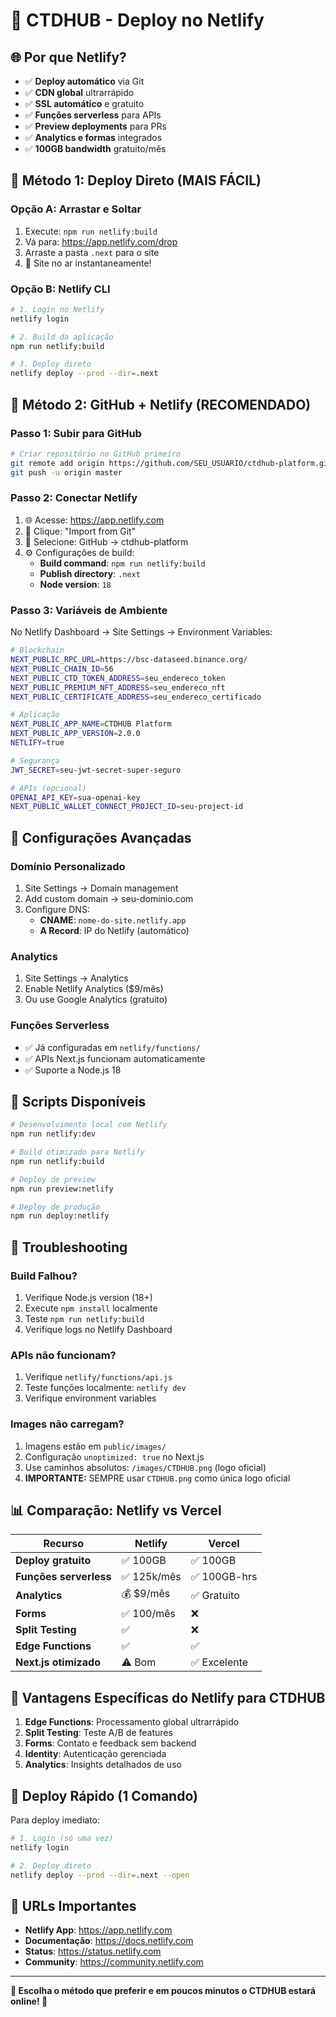 # 🚀 CTDHUB - Deploy no Netlify

## 🌐 Por que Netlify?

- ✅ **Deploy automático** via Git
- ✅ **CDN global** ultrarrápido
- ✅ **SSL automático** e gratuito
- ✅ **Funções serverless** para APIs
- ✅ **Preview deployments** para PRs
- ✅ **Analytics e formas** integrados
- ✅ **100GB bandwidth** gratuito/mês

## 🚀 Método 1: Deploy Direto (MAIS FÁCIL)

### Opção A: Arrastar e Soltar
1. Execute: `npm run netlify:build`
2. Vá para: https://app.netlify.com/drop
3. Arraste a pasta `.next` para o site
4. 🎉 Site no ar instantaneamente!

### Opção B: Netlify CLI
```bash
# 1. Login no Netlify
netlify login

# 2. Build da aplicação
npm run netlify:build

# 3. Deploy direto
netlify deploy --prod --dir=.next
```

## 🔗 Método 2: GitHub + Netlify (RECOMENDADO)

### Passo 1: Subir para GitHub
```bash
# Criar repositório no GitHub primeiro
git remote add origin https://github.com/SEU_USUARIO/ctdhub-platform.git
git push -u origin master
```

### Passo 2: Conectar Netlify
1. 🌐 Acesse: https://app.netlify.com
2. 🔗 Clique: "Import from Git"
3. 📂 Selecione: GitHub → ctdhub-platform
4. ⚙️ Configurações de build:
   - **Build command**: `npm run netlify:build`
   - **Publish directory**: `.next`
   - **Node version**: `18`

### Passo 3: Variáveis de Ambiente
No Netlify Dashboard → Site Settings → Environment Variables:

```bash
# Blockchain
NEXT_PUBLIC_RPC_URL=https://bsc-dataseed.binance.org/
NEXT_PUBLIC_CHAIN_ID=56
NEXT_PUBLIC_CTD_TOKEN_ADDRESS=seu_endereco_token
NEXT_PUBLIC_PREMIUM_NFT_ADDRESS=seu_endereco_nft
NEXT_PUBLIC_CERTIFICATE_ADDRESS=seu_endereco_certificado

# Aplicação
NEXT_PUBLIC_APP_NAME=CTDHUB Platform
NEXT_PUBLIC_APP_VERSION=2.0.0
NETLIFY=true

# Segurança
JWT_SECRET=seu-jwt-secret-super-seguro

# APIs (opcional)
OPENAI_API_KEY=sua-openai-key
NEXT_PUBLIC_WALLET_CONNECT_PROJECT_ID=seu-project-id
```

## 🎯 Configurações Avançadas

### Domínio Personalizado
1. Site Settings → Domain management
2. Add custom domain → seu-dominio.com
3. Configure DNS:
   - **CNAME**: `nome-do-site.netlify.app`
   - **A Record**: IP do Netlify (automático)

### Analytics
1. Site Settings → Analytics
2. Enable Netlify Analytics ($9/mês)
3. Ou use Google Analytics (gratuito)

### Funções Serverless
- ✅ Já configuradas em `netlify/functions/`
- ✅ APIs Next.js funcionam automaticamente
- ✅ Suporte a Node.js 18

## 🔧 Scripts Disponíveis

```bash
# Desenvolvimento local com Netlify
npm run netlify:dev

# Build otimizado para Netlify
npm run netlify:build

# Deploy de preview
npm run preview:netlify

# Deploy de produção
npm run deploy:netlify
```

## 🚦 Troubleshooting

### Build Falhou?
1. Verifique Node.js version (18+)
2. Execute `npm install` localmente
3. Teste `npm run netlify:build`
4. Verifique logs no Netlify Dashboard

### APIs não funcionam?
1. Verifique `netlify/functions/api.js`
2. Teste funções localmente: `netlify dev`
3. Verifique environment variables

### Images não carregam?
1. Imagens estão em `public/images/`
2. Configuração `unoptimized: true` no Next.js
3. Use caminhos absolutos: `/images/CTDHUB.png` (logo oficial)
4. **IMPORTANTE:** SEMPRE usar `CTDHUB.png` como única logo oficial

## 📊 Comparação: Netlify vs Vercel

| Recurso | Netlify | Vercel |
|---------|---------|---------|
| **Deploy gratuito** | ✅ 100GB | ✅ 100GB |
| **Funções serverless** | ✅ 125k/mês | ✅ 100GB-hrs |
| **Analytics** | 💰 $9/mês | ✅ Gratuito |
| **Forms** | ✅ 100/mês | ❌ |
| **Split Testing** | ✅ | ❌ |
| **Edge Functions** | ✅ | ✅ |
| **Next.js otimizado** | ⚠️ Bom | ✅ Excelente |

## 🎉 Vantagens Específicas do Netlify para CTDHUB

1. **Edge Functions**: Processamento global ultrarrápido
2. **Split Testing**: Teste A/B de features
3. **Forms**: Contato e feedback sem backend
4. **Identity**: Autenticação gerenciada
5. **Analytics**: Insights detalhados de uso

## 🚀 Deploy Rápido (1 Comando)

Para deploy imediato:
```bash
# 1. Login (só uma vez)
netlify login

# 2. Deploy direto
netlify deploy --prod --dir=.next --open
```

## 📱 URLs Importantes

- **Netlify App**: https://app.netlify.com
- **Documentação**: https://docs.netlify.com
- **Status**: https://status.netlify.com
- **Community**: https://community.netlify.com

---

**🎯 Escolha o método que preferir e em poucos minutos o CTDHUB estará online! 🚀**